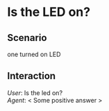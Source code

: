 # Is the LED on?

## Scenario
one turned on LED  

## Interaction
*User*: Is the led on?  
*Agent*: \< Some positive answer \>